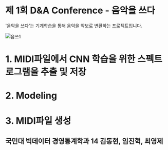 제 1회 D&amp;A Conference - 음악을 쓰다
======================================


'음악을 쓰다'는 기계학습을 통해 음악을 악보로 변환하는 프로젝트입니다.
 
  

![음쓰1](https://user-images.githubusercontent.com/48852089/54863255-d15e7e80-4d89-11e9-9f2b-524446c0e034.png)

# 1. MIDI파일에서 CNN 학습을 위한 스펙트로그램을 추출 및 저장

# 2. Modeling

# 3. MIDI파일 생성

## 국민대 빅데이터 경영통계학과 14 김동현, 임진혁, 최영제
